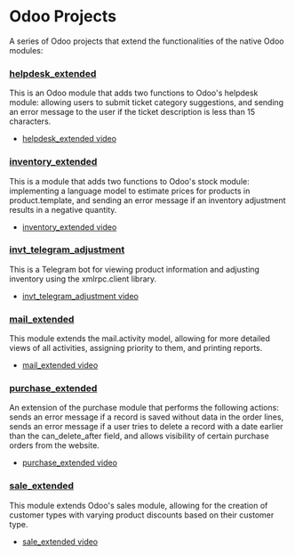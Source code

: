 # Odoo Projects
A series of Odoo projects that extend the functionalities of the native Odoo modules:
### [helpdesk_extended](https://github.com/Riccino22/odoo_projects/tree/main/helpdesk_extended)
This is an Odoo module that adds two functions to Odoo's helpdesk module: allowing users to submit ticket category suggestions, and sending an error message to the user if the ticket description is less than 15 characters.
- [helpdesk_extended video](https://www.youtube.com/watch?v=YjqevXtvq3Q)

### [inventory_extended](https://github.com/Riccino22/odoo_projects/tree/main/inventory_extended)
This is a module that adds two functions to Odoo's stock module: implementing a language model to estimate prices for products in product.template, and sending an error message if an inventory adjustment results in a negative quantity.
- [inventory_extended video](https://www.youtube.com/watch?v=bXpUCeIPTy4)

### [invt_telegram_adjustment](https://github.com/Riccino22/odoo_projects/tree/main/invt_telegram_adjustment)
This is a Telegram bot for viewing product information and adjusting inventory using the xmlrpc.client library.
- [invt_telegram_adjustment video](https://www.youtube.com/watch?v=bXpUCeIPTy4&t=247s)

### [mail_extended](https://github.com/Riccino22/odoo_projects/tree/main/mail_extended)
This module extends the mail.activity model, allowing for more detailed views of all activities, assigning priority to them, and printing reports.
- [mail_extended video](https://www.youtube.com/watch?v=uiutyQuhjRY)

### [purchase_extended](https://github.com/Riccino22/odoo_projects/tree/main/purchase_extended)
An extension of the purchase module that performs the following actions: sends an error message if a record is saved without data in the order lines, sends an error message if a user tries to delete a record with a date earlier than the can_delete_after field, and allows visibility of certain purchase orders from the website.
- [purchase_extended video](https://www.youtube.com/watch?v=CEoP7m_4iu0)

### [sale_extended](https://github.com/Riccino22/odoo_projects/tree/main/sale_extended)
This module extends Odoo's sales module, allowing for the creation of customer types with varying product discounts based on their customer type.
- [sale_extended video](https://www.youtube.com/watch?v=3NWHSW2DqLo)
